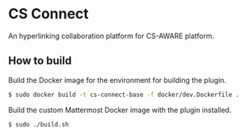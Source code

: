 # CS Connect

An hyperlinking collaboration platform for CS-AWARE platform.

## How to build

Build the Docker image for the environment for building the plugin.

```sh
$ sudo docker build -t cs-connect-base -f docker/dev.Dockerfile .
```

Build the custom Mattermost Docker image with the plugin installed.

```sh
$ sudo ./build.sh
